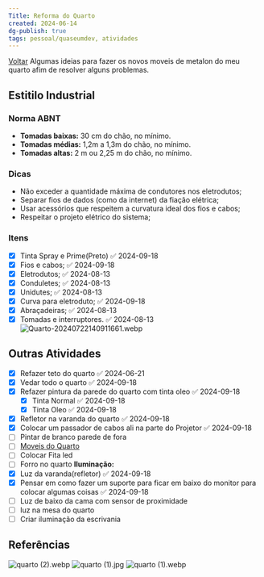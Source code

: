 ```yaml
---
Title: Reforma do Quarto
created: 2024-06-14
dg-publish: true
tags: pessoal/quaseumdev, atividades
---
```

[Voltar](1.LIFE/index)
Algumas ideias para fazer os novos moveis de metalon do meu quarto afim de resolver alguns problemas.
## Estitilo Industrial
### Norma ABNT
- **Tomadas baixas:** 30 cm do chão, no mínimo.
- **Tomadas médias:** 1,2m a 1,3m do chão, no mínimo.
- **Tomadas altas:** 2 m ou 2,25 m do chão, no mínimo.
### Dicas
- Não exceder a quantidade máxima de condutores nos eletrodutos;
- Separar fios de dados (como da internet) da fiação elétrica;
- Usar acessórios que respeitem a curvatura ideal dos fios e cabos;
- Respeitar o projeto elétrico do sistema;
### Itens
- [x] Tinta Spray e Prime(Preto) ✅ 2024-09-18
- [x] Fios e cabos; ✅ 2024-09-18
- [x] Eletrodutos; ✅ 2024-08-13
- [x] Conduletes; ✅ 2024-08-13
- [x] Unidutes; ✅ 2024-08-13
- [x] Curva para eletroduto; ✅ 2024-09-18
- [x] Abraçadeiras; ✅ 2024-08-13
- [x] Tomadas e interruptores. ✅ 2024-08-13
![Quarto-20240722140911661.webp](/img/user/0.Resources/0_Images/Quarto-20240722140911661.webp)
## Outras Atividades
- [x] Refazer teto do quarto ✅ 2024-06-21
- [x] Vedar todo o quarto ✅ 2024-09-18
- [x] Refazer pintura da parede do quarto com tinta oleo ✅ 2024-09-18
    - [x] Tinta Normal ✅ 2024-09-18
    - [x] Tinta Oleo ✅ 2024-09-18
- [x] Refletor na varanda do quarto ✅ 2024-09-18
- [x] Colocar um passador de cabos ali na parte do Projetor ✅ 2024-09-18
- [ ] Pintar de branco parede de fora
- [ ] [Moveis do Quarto](moveisQuarto.md)
- [ ] Colocar Fita led 
- [ ] Forro no quarto
**Iluminação:**
- [x] Luz da varanda(refletor) ✅ 2024-09-18
- [x] Pensar em como fazer um suporte para ficar em baixo do monitor  para colocar algumas coisas ✅ 2024-09-18
- [ ] Luz de baixo da cama com sensor de proximidade
- [ ] luz na mesa do quarto
- [ ] Criar iluminação da escrivania
## Referências
![quarto (2).webp](/img/user/0.Resources/0_Images/quarto%20(2).webp)
![quarto (1).jpg](/img/user/0.Resources/0_Images/quarto%20(1).jpg)
![quarto (1).webp](/img/user/0.Resources/0_Images/quarto%20(1).webp)
